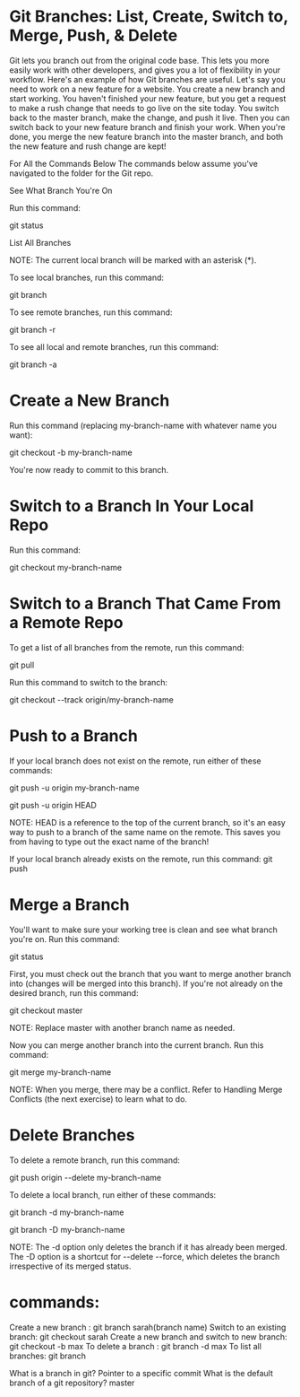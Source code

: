 #  Git Branches: List, Create, Switch to, Merge, Push, & Delete

Git lets you branch out from the original code base. This lets you more easily work with other developers, and gives you a lot of flexibility in your workflow.
Here's an example of how Git branches are useful. Let's say you need to work on a new feature for a website. 
You create a new branch and start working. You haven't finished your new feature, but you get a request to make a rush change that needs to go live on the site today.
You switch back to the master branch, make the change, and push it live. 
Then you can switch back to your new feature branch and finish your work. When you're done, you merge the new feature branch into the master branch, and both the new feature and rush change are kept!

For All the Commands Below
The commands below assume you've navigated to the folder for the Git repo.

See What Branch You're On

Run this command:

git status

List All Branches

NOTE: The current local branch will be marked with an asterisk (*).

To see local branches, run this command:

git branch

To see remote branches, run this command:

git branch -r

To see all local and remote branches, run this command:

git branch -a

# Create a New Branch

Run this command (replacing my-branch-name with whatever name you want):

git checkout -b my-branch-name

You're now ready to commit to this branch.

# Switch to a Branch In Your Local Repo
Run this command:

git checkout my-branch-name

# Switch to a Branch That Came From a Remote Repo

To get a list of all branches from the remote, run this command:

git pull

Run this command to switch to the branch:

git checkout --track origin/my-branch-name

# Push to a Branch

If your local branch does not exist on the remote, run either of these commands:

git push -u origin my-branch-name

git push -u origin HEAD

NOTE: HEAD is a reference to the top of the current branch, so it's an easy way to push to a branch of the same name on the remote. This saves you from having to type out the exact name of the branch!

If your local branch already exists on the remote, run this command:
git push

# Merge a Branch

You'll want to make sure your working tree is clean and see what branch you're on. Run this command:

git status

First, you must check out the branch that you want to merge another branch into (changes will be merged into this branch). If you're not already on the desired branch, run this command:

git checkout master

NOTE: Replace master with another branch name as needed.

Now you can merge another branch into the current branch. Run this command:

git merge my-branch-name

NOTE: When you merge, there may be a conflict. Refer to Handling Merge Conflicts (the next exercise) to learn what to do.

# Delete Branches
To delete a remote branch, run this command:

git push origin --delete my-branch-name

To delete a local branch, run either of these commands:

git branch -d my-branch-name

git branch -D my-branch-name

NOTE: The -d option only deletes the branch if it has already been merged. The -D option is a shortcut for --delete --force, which deletes the branch irrespective of its merged status.


# commands: 
Create a new branch : git branch sarah(branch name)
Switch to an existing branch: git checkout sarah
Create a new branch and switch to new branch: git checkout -b max
To delete a branch : git branch -d max
To list all branches: git branch 

What is a branch in git? Pointer to a specific commit
What is the default branch of a git repository?  master
